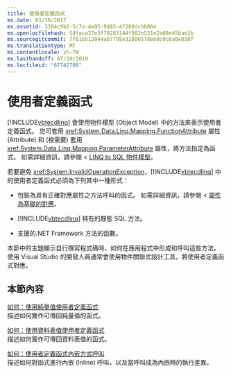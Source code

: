 ```yaml
---
title: 使用者定義函式
ms.date: 03/30/2017
ms.assetid: 3304c9b2-5c7a-4a95-9d45-4f260dcb606e
ms.openlocfilehash: 54faca27e3f70283144f902e531e2a08e45bae3b
ms.sourcegitcommit: 7f616512044ab7795e32806578e8dc0c6a0e038f
ms.translationtype: MT
ms.contentlocale: zh-TW
ms.lasthandoff: 07/10/2019
ms.locfileid: "67742708"
---
```

# <a name="user-defined-functions"></a>使用者定義函式
[!INCLUDE[vbtecdlinq](../../../../../../includes/vbtecdlinq-md.md)] 會使用物件模型 (Object Model) 中的方法來表示使用者定義函式。 您可套用 <xref:System.Data.Linq.Mapping.FunctionAttribute> 屬性 (Attribute) 和 (視需要) 套用 <xref:System.Data.Linq.Mapping.ParameterAttribute> 屬性，將方法指定為函式。 如需詳細資訊，請參閱 < [LINQ to SQL 物件模型](../../../../../../docs/framework/data/adonet/sql/linq/the-linq-to-sql-object-model.md)。  
  
 若要避免 <xref:System.InvalidOperationException>，[!INCLUDE[vbtecdlinq](../../../../../../includes/vbtecdlinq-md.md)] 中的使用者定義函式必須為下列其中一種形式：  
  
- 包裝為具有正確對應屬性之方法呼叫的函式。 如需詳細資訊，請參閱 <<c0> [ 屬性為基礎的對應](../../../../../../docs/framework/data/adonet/sql/linq/attribute-based-mapping.md)。  
  
- [!INCLUDE[vbtecdlinq](../../../../../../includes/vbtecdlinq-md.md)] 特有的靜態 SQL 方法。  
  
- 支援的.NET Framework 方法的函數。  
  
 本節中的主題顯示自行撰寫程式碼時，如何在應用程式中形成和呼叫這些方法。 使用 Visual Studio 的開發人員通常會使用物件關聯式設計工具，將使用者定義函式對應。  
  
## <a name="in-this-section"></a>本節內容  
 [如何：使用純量值使用者定義函式](../../../../../../docs/framework/data/adonet/sql/linq/how-to-use-scalar-valued-user-defined-functions.md)  
 描述如何實作可傳回純量值的函式。  
  
 [如何：使用資料表值使用者定義函式](../../../../../../docs/framework/data/adonet/sql/linq/how-to-use-table-valued-user-defined-functions.md)  
 描述如何實作可傳回資料表值的函式。  
  
 [如何：使用者定義函式內嵌方式呼叫](../../../../../../docs/framework/data/adonet/sql/linq/how-to-call-user-defined-functions-inline.md)  
 描述如何對函式進行內嵌 (Inline) 呼叫，以及當呼叫成為內嵌時的執行差異。

